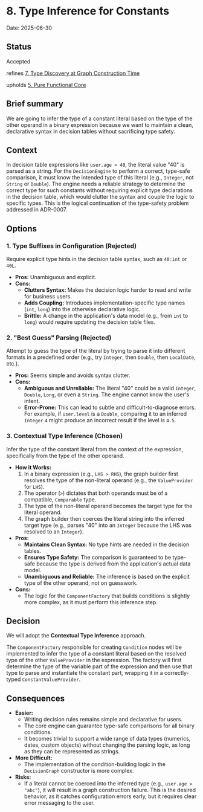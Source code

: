 # 8. Type Inference for Constants

Date: 2025-06-30

## Status

Accepted

refines [7. Type Discovery at Graph Construction Time](0007-type-discovery-at-graph-construction-time.md)

upholds [5. Pure Functional Core](0005-pure-functional-core.md)

## Brief summary

We are going to infer the type of a constant literal based on the type of the other operand in a binary expression because we want to maintain a clean, declarative syntax in decision tables without sacrificing type safety.

## Context

In decision table expressions like `user.age > 40`, the literal value "40" is parsed as a string. For the `DecisionEngine` to perform a correct, type-safe comparison, it must know the intended type of this literal (e.g., `Integer`, not `String` or `Double`). The engine needs a reliable strategy to determine the correct type for such constants without requiring explicit type declarations in the decision table, which would clutter the syntax and couple the logic to specific types. This is the logical continuation of the type-safety problem addressed in ADR-0007.

## Options

### 1. Type Suffixes in Configuration (Rejected)

Require explicit type hints in the decision table syntax, such as `40:int` or `40L`.

*   **Pros:** Unambiguous and explicit.
*   **Cons:**
    *   **Clutters Syntax:** Makes the decision logic harder to read and write for business users.
    *   **Adds Coupling:** Introduces implementation-specific type names (`int`, `long`) into the otherwise declarative logic.
    *   **Brittle:** A change in the application's data model (e.g., from `int` to `long`) would require updating the decision table files.

### 2. "Best Guess" Parsing (Rejected)

Attempt to guess the type of the literal by trying to parse it into different formats in a predefined order (e.g., try `Integer`, then `Double`, then `LocalDate`, etc.).

*   **Pros:** Seems simple and avoids syntax clutter.
*   **Cons:**
    *   **Ambiguous and Unreliable:** The literal "40" could be a valid `Integer`, `Double`, `Long`, or even a `String`. The engine cannot know the user's intent.
    *   **Error-Prone:** This can lead to subtle and difficult-to-diagnose errors. For example, if `user.level` is a `Double`, comparing it to an inferred `Integer` `4` might produce an incorrect result if the level is `4.5`.

### 3. Contextual Type Inference (Chosen)

Infer the type of the constant literal from the context of the expression, specifically from the type of the other operand.

*   **How it Works:**
    1.  In a binary expression (e.g., `LHS > RHS`), the graph builder first resolves the type of the non-literal operand (e.g., the `ValueProvider` for `LHS`).
    2.  The operator (`>`) dictates that both operands must be of a compatible, `Comparable` type.
    3.  The type of the non-literal operand becomes the target type for the literal operand.
    4.  The graph builder then coerces the literal string into the inferred target type (e.g., parses "40" into an `Integer` because the LHS was resolved to an `Integer`).
*   **Pros:**
    *   **Maintains Clean Syntax:** No type hints are needed in the decision tables.
    *   **Ensures Type Safety:** The comparison is guaranteed to be type-safe because the type is derived from the application's actual data model.
    *   **Unambiguous and Reliable:** The inference is based on the explicit type of the other operand, not on guesswork.
*   **Cons:**
    *   The logic for the `ComponentFactory` that builds conditions is slightly more complex, as it must perform this inference step.

## Decision

We will adopt the **Contextual Type Inference** approach.

The `ComponentFactory` responsible for creating `Condition` nodes will be implemented to infer the type of a constant literal based on the resolved type of the other `ValueProvider` in the expression. The factory will first determine the type of the variable part of the expression and then use that type to parse and instantiate the constant part, wrapping it in a correctly-typed `ConstantValueProvider`.

## Consequences

*   **Easier:**
    *   Writing decision rules remains simple and declarative for users.
    *   The core engine can guarantee type-safe comparisons for all binary conditions.
    *   It becomes trivial to support a wide range of data types (numerics, dates, custom objects) without changing the parsing logic, as long as they can be represented as strings.
*   **More Difficult:**
    *   The implementation of the condition-building logic in the `DecisionGraph` constructor is more complex.
*   **Risks:**
    *   If a literal cannot be coerced into the inferred type (e.g., `user.age > "abc"`), it will result in a graph construction failure. This is the desired behavior, as it catches configuration errors early, but it requires clear error messaging to the user.
